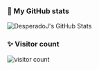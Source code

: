 ### 🎉 My GitHub stats

![DesperadoJ's GitHub Stats](https://github-readme-stats.vercel.app/api?username=desperadoj&show_icons=true&include_all_commits=true&count_private=true&hide_title=true&title_color=7289da&text_color=ffffff&icon_color=99aab5&bg_color=36393e)

### ✨ Visitor count

![visitor count](https://profile-counter.glitch.me/desperadoj/count.svg)
